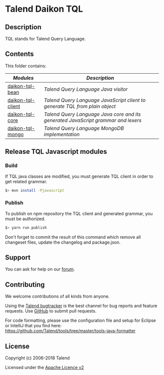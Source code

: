 # Talend Daikon TQL

## Description

TQL stands for Talend Query Language.

## Contents

This folder contains:

_Modules_                                               |_Description_
--------------------------------------------------------|------------------------------------------
[daikon-tql-bean](daikon-tql-bean)                      |*Talend Query Language Java visitor*
[daikon-tql-client](daikon-tql-client)                  |*Talend Query Language JavaScript client to generate TQL from plain object*
[daikon-tql-core](daikon-tql-core)                      |*Talend Query Language Java core and its generated JavaScript grammar and lexers*
[daikon-tql-mongo](daikon-tql-mongo)                    |*Talend Query Language MongoDB implementation*


## Release TQL Javascript modules

### Build

If TQL java classes are modified, you must generate TQL client in order to get related grammar.

```bash
$> mvn install -Pjavascript
```

### Publish

To publish on npm repository the TQL client and generated grammar, you must be authorized.

```bash
$> yarn run publish
```

Don't forget to commit the result of this command which remove all changeset files, update the changelog and package.json.

## Support

You can ask for help on our [forum](https://community.talend.com/).


## Contributing

We welcome contributions of all kinds from anyone.

Using the [Talend bugtracker](https://jira.talendforge.org/projects/TDKN) is the best channel for bug reports and feature requests. Use [GitHub](https://github.com/Talend/daikon) to submit pull requests.

For code formatting, please use the configuration file and setup for Eclipse or IntelliJ that you find here: https://github.com/Talend/tools/tree/master/tools-java-formatter


## License

Copyright (c) 2006-2018 Talend

Licensed under the [Apache Licence v2](https://www.apache.org/licenses/LICENSE-2.0.txt)
